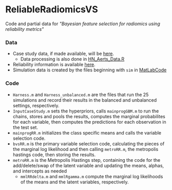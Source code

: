 # ReliableRadiomicsVS

Code and partial data for *"Bayesian feature selection for radiomics
using reliability metrics"*

### Data

* Case study data, if made available, will be [here](/CaseStudyData).
  * Data processing is also done in [HN_Aerts_Data.R](MatlabCode/HN_Aerts_Data.R)
* Reliability information is available [here](/CaseStudyData/LungProjectData). 
* Simulation data is created by the files beginning with `sim` in [MatLabCode](MatlabCode/)

### Code 

* `Harness.m` and `Harness_unbalanced.m` are the files that run the 25 simulations and record their results in the balanced and unbalanced settings, respectively. 
* `InputCaseStudy.m` sets the hyperpriors, calls `mainprogGBM.m` to run the chains, stores and pools the results, computes the marginal probabilites for each variable, then computes the predictions for each observation in the test set.  
* `mainprogRR.m` initializes the class specific means and calls the variable selection code.
* `bvsRR.m` is the primary variable selection code, calculating the pieces of the marginal log likelihood and then calling `metroRR.m`, the metropolis hastings code, then storing the results. 
* `metroRR.m` is the Metropolis Hastings step, containing the code for the add/delete/swap of the latent variable and updating the means, alphas, and intercepts as needed
  * `mmlRRdelta.m` and `mmlRgamma.m` compute the marginal log likelihoods of the means and the latent variables, respectively. 
